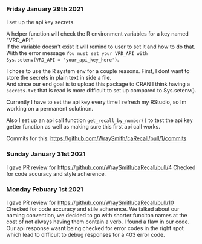 ### Friday January 29th 2021

I set up the api key secrets.

A helper function will check the R environment variables for a key named "VRD_API".  
If the variable doesn't exist it will remind to user to set it and how to do that.  
With the error message `You must set your VRD_API with Sys.setenv(VRD_API = 'your_api_key_here')`.

I chose to use the R system env for a couple reasons. First, I dont want to store the secrets in plain text in side a file.  
And since our end goal is to upload this package to CRAN I think having a `secrets.txt` that is read is more difficult to set up compared to Sys.setenv().

Currently I have to set the api key every time I refresh my RStudio, so Im working on a permanent solutinon.

Also I set up an api call function `get_recall_by_number()` to test the api key getter function as well as making sure this first api call works.

Commits for this:
https://github.com/WraySmith/caRecall/pull/1/commits


### Sunday January 31st 2021

I gave PR review for https://github.com/WraySmith/caRecall/pull/4
Checked for code accuracy and style adherence.


### Monday Febuary 1st 2021

I gave PR review for https://github.com/WraySmith/caRecall/pull/10
Checked for code accuracy and stile adherence.
We talked about our naming convention, we decided to go with shorter funciton names at the cost of not always having them contain a verb.
I found a flaw in our code. Our api response wasnt being checked for error codes in the right spot which lead to difficult to debug responses for a 403 error code.

